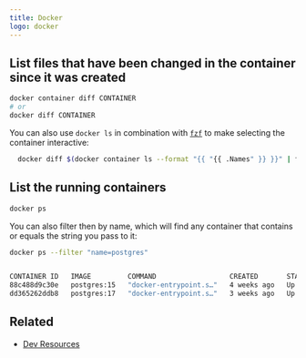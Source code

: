```yaml
---
title: Docker
logo: docker
---
```


## List files that have been changed in the container since it was created

```sh
docker container diff CONTAINER
# or
docker diff CONTAINER
```

You can also use `docker ls` in combination with [`fzf`](/recipes/shell/fzf.html) to make selecting the container interactive:

```sh
  docker diff $(docker container ls --format "{{ "{{ .Names" }} }}" | fzf)
```

## List the running containers

```sh
docker ps
```

You can also filter then by name, which will find any container that contains or equals the string you pass to it:

```sh
docker ps --filter "name=postgres"


CONTAINER ID   IMAGE         COMMAND                  CREATED       STATUS      PORTS                                         NAMES
88c488d9c30e   postgres:15   "docker-entrypoint.s…"   4 weeks ago   Up 2 days   0.0.0.0:5432->5432/tcp, :::5432->5432/tcp     postgresql15
dd365262ddb8   postgres:17   "docker-entrypoint.s…"   3 weeks ago   Up 4 days   0.0.0.0:54320->5432/tcp, :::54320->5432/tcp   postgresql17
```


## Related

- [Dev Resources](https://michaelcurrin.github.io/dev-resources/resources/containers/docker.html)
